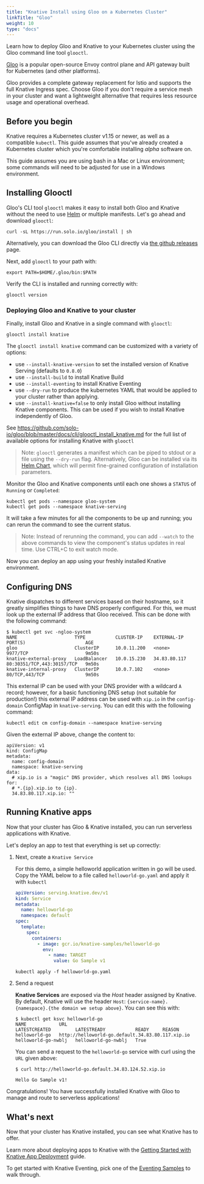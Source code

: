 ```yaml
---
title: "Knative Install using Gloo on a Kubernetes Cluster"
linkTitle: "Gloo"
weight: 10
type: "docs"
---
```


Learn how to deploy Gloo and Knative to your Kubernetes cluster using the Gloo command line tool `glooctl`.
 

[Gloo](https://docs.solo.io/gloo/latest/) is a popular open-source Envoy control plane and API gateway built for Kubernetes (and other platforms). 

Gloo provides a complete gateway replacement for Istio and supports the full Knative Ingress spec. Choose Gloo if you don't require a service mesh in your cluster and want a lightweight alternative that requires less resource usage and operational overhead.

## Before you begin

Knative requires a Kubernetes cluster v1.15 or newer, as well as a compatible
`kubectl`. This guide assumes that you've already created a Kubernetes cluster
which you're comfortable installing _alpha_ software on.

This guide assumes you are using bash in a Mac or Linux environment; some commands will need to be adjusted for use in a Windows environment.

## Installing Glooctl

Gloo's CLI tool `glooctl` makes it easy to install both Gloo and Knative without the need to use [Helm](https://helm.sh) or multiple manifests.  Let's go ahead and download `glooctl`:

```shell
curl -sL https://run.solo.io/gloo/install | sh
```

Alternatively, you can download the Gloo CLI directly via
[the github releases](https://github.com/solo-io/gloo/releases) page.

Next, add `glooctl` to your path with:

```shell
export PATH=$HOME/.gloo/bin:$PATH
```

Verify the CLI is installed and running correctly with:

```shell
glooctl version
```

### Deploying Gloo and Knative to your cluster

Finally, install Gloo and Knative in a single command with `glooctl`:

```shell
glooctl install knative
```

The `glooctl install knative` command can be customized with a variety of options:
- use `--install-knative-version` to set the installed version of Knative Serving (defaults to `0.8.0`)
- use `--install-build` to install Knative Build
- use `--install-eventing` to install Knative Eventing
- use `--dry-run` to produce the kubernetes YAML that would be applied to your cluster rather than applying.
- use `--install-knative=false` to only install Gloo without installing Knative components. This can be used if you wish to install Knative independently of Gloo.

See https://github.com/solo-io/gloo/blob/master/docs/cli/glooctl_install_knative.md for the full list of available options for installing Knative with `glooctl`

> Note: `glooctl` generates a manifest which can be piped to stdout or a file using the `--dry-run` flag. Alternatively,
Gloo can be installed via its [Helm Chart](https://docs.solo.io/gloo/latest/installation/gateway/kubernetes/#installing-on-kubernetes-with-helm), which will permit fine-grained configuration of installation parameters.

Monitor the Gloo and Knative components until each one shows a `STATUS` of `Running` or `Completed`:

```shell
kubectl get pods --namespace gloo-system
kubectl get pods --namespace knative-serving
```

It will take a few minutes for all the components to be up and running; you can
rerun the command to see the current status.

> Note: Instead of rerunning the command, you can add `--watch` to the above
> commands to view the component's status updates in real time. Use CTRL+C to
> exit watch mode.

Now you can deploy an app using your freshly installed Knative environment.

## Configuring DNS

Knative dispatches to different services based on their hostname, so it greatly
simplifies things to have DNS properly configured. For this, we must look up the
external IP address that Gloo received. This can be done with the following command:

```
$ kubectl get svc -ngloo-system
NAME                     TYPE           CLUSTER-IP    EXTERNAL-IP    PORT(S)                      AGE
gloo                     ClusterIP      10.0.11.200   <none>         9977/TCP                     9m50s
knative-external-proxy   LoadBalancer   10.0.15.230   34.83.80.117   80:30351/TCP,443:30157/TCP   9m50s
knative-internal-proxy   ClusterIP      10.0.7.102    <none>         80/TCP,443/TCP               9m50s
```


This external IP can be used with your DNS provider with a wildcard `A` record;
however, for a basic functioning DNS setup (not suitable for production!) this
external IP address can be used with `xip.io` in the `config-domain` ConfigMap
in `knative-serving`. You can edit this with the following command:

```
kubectl edit cm config-domain --namespace knative-serving
```

Given the external IP above, change the content to:

```
apiVersion: v1
kind: ConfigMap
metadata:
  name: config-domain
  namespace: knative-serving
data:
  # xip.io is a "magic" DNS provider, which resolves all DNS lookups for:
  # *.{ip}.xip.io to {ip}.
  34.83.80.117.xip.io: ""
```


## Running Knative apps

Now that your cluster has Gloo & Knative installed, you can run serverless applications with Knative.

Let's deploy an app to test that everything is set up correctly:


1. Next, create a `Knative Service`

   For this demo, a simple helloworld application written in go will be used.
   Copy the YAML below to a file called `helloworld-go.yaml` and apply it with
   `kubectl`

   ```yaml
   apiVersion: serving.knative.dev/v1
   kind: Service
   metadata:
     name: helloworld-go
     namespace: default
   spec:
     template:
       spec:
         containers:
           - image: gcr.io/knative-samples/helloworld-go
             env:
               - name: TARGET
                 value: Go Sample v1
   ```

   ```
   kubectl apply -f helloworld-go.yaml
   ```

2. Send a request

   **Knative Services** are exposed via the *Host* header assigned by Knative. By
   default, Knative will use the header `Host`:
   `{service-name}.{namespace}.{the domain we setup above}`. You can see this with:

   ```
   $ kubectl get ksvc helloworld-go
   NAME            URL                                                LATESTCREATED         LATESTREADY           READY     REASON
   helloworld-go   http://helloworld-go.default.34.83.80.117.xip.io   helloworld-go-nwblj   helloworld-go-nwblj   True
   ```

   You can send a request to the `helloworld-go` service with curl using the `URL` given above:

   ```
   $ curl http://helloworld-go.default.34.83.124.52.xip.io

   Hello Go Sample v1!
   ```

Congratulations! You have successfully installed Knative with Gloo to manage and route to serverless applications!

## What's next

Now that your cluster has Knative installed, you can see what Knative has to
offer.

Learn more about deploying apps to Knative with the
[Getting Started with Knative App Deployment](../serving/getting-started-knative-app.md)
guide.

To get started with Knative Eventing, pick one of the
[Eventing Samples](../eventing/samples/) to walk through.
